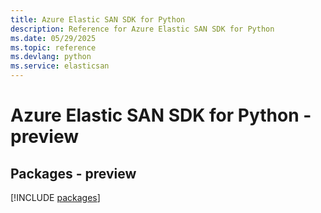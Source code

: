 ```yaml
---
title: Azure Elastic SAN SDK for Python
description: Reference for Azure Elastic SAN SDK for Python
ms.date: 05/29/2025
ms.topic: reference
ms.devlang: python
ms.service: elasticsan
---
```

# Azure Elastic SAN SDK for Python - preview
## Packages - preview
[!INCLUDE [packages](elastic-san-index.md)]